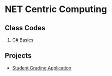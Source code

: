 # NET Centric Computing

## Class Codes

1. [C# Basics](C%23Basic/C%23Basic)

## Projects

- [Student Grading Application](StudentGradingApplication/README.md)
